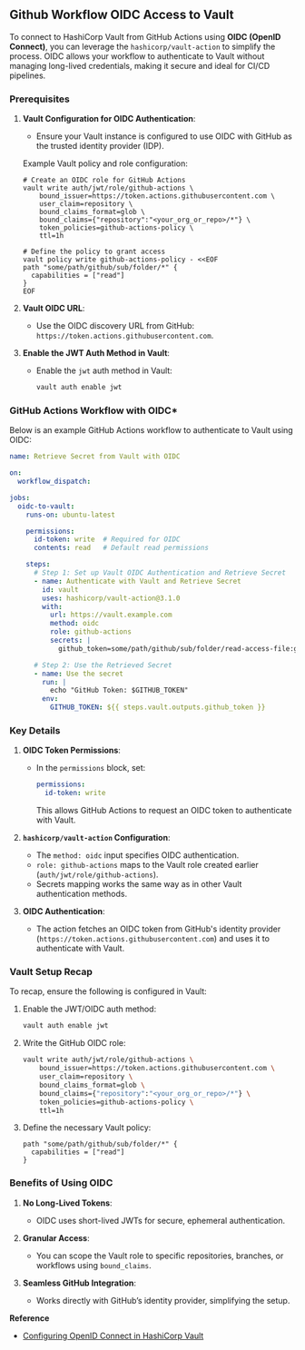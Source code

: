 ## Github Workflow OIDC Access to Vault
To connect to HashiCorp Vault from GitHub Actions using **OIDC (OpenID Connect)**, you can leverage the `hashicorp/vault-action` to simplify the process. OIDC allows your workflow to authenticate to Vault without managing long-lived credentials, making it secure and ideal for CI/CD pipelines.


### Prerequisites
1. **Vault Configuration for OIDC Authentication**:
   - Ensure your Vault instance is configured to use OIDC with GitHub as the trusted identity provider (IDP).

   Example Vault policy and role configuration:
   ```hcl
   # Create an OIDC role for GitHub Actions
   vault write auth/jwt/role/github-actions \
       bound_issuer=https://token.actions.githubusercontent.com \
       user_claim=repository \
       bound_claims_format=glob \
       bound_claims={"repository":"<your_org_or_repo>/*"} \
       token_policies=github-actions-policy \
       ttl=1h

   # Define the policy to grant access
   vault policy write github-actions-policy - <<EOF
   path "some/path/github/sub/folder/*" {
     capabilities = ["read"]
   }
   EOF
   ```

2. **Vault OIDC URL**:
   - Use the OIDC discovery URL from GitHub: `https://token.actions.githubusercontent.com`.

3. **Enable the JWT Auth Method in Vault**:
   - Enable the `jwt` auth method in Vault:
     ```bash
     vault auth enable jwt
     ```


### GitHub Actions Workflow with OIDC*
Below is an example GitHub Actions workflow to authenticate to Vault using OIDC:

```yaml
name: Retrieve Secret from Vault with OIDC

on:
  workflow_dispatch:

jobs:
  oidc-to-vault:
    runs-on: ubuntu-latest

    permissions:
      id-token: write  # Required for OIDC
      contents: read   # Default read permissions

    steps:
      # Step 1: Set up Vault OIDC Authentication and Retrieve Secret
      - name: Authenticate with Vault and Retrieve Secret
        id: vault
        uses: hashicorp/vault-action@3.1.0
        with:
          url: https://vault.example.com
          method: oidc
          role: github-actions
          secrets: |
            github_token=some/path/github/sub/folder/read-access-file:github_token

      # Step 2: Use the Retrieved Secret
      - name: Use the secret
        run: |
          echo "GitHub Token: $GITHUB_TOKEN"
        env:
          GITHUB_TOKEN: ${{ steps.vault.outputs.github_token }}
```

### Key Details
1. **OIDC Token Permissions**:
   - In the `permissions` block, set:
     ```yaml
     permissions:
       id-token: write
     ```
     This allows GitHub Actions to request an OIDC token to authenticate with Vault.

2. **`hashicorp/vault-action` Configuration**:
   - The `method: oidc` input specifies OIDC authentication.
   - `role: github-actions` maps to the Vault role created earlier (`auth/jwt/role/github-actions`).
   - Secrets mapping works the same way as in other Vault authentication methods.

3. **OIDC Authentication**:
   - The action fetches an OIDC token from GitHub's identity provider (`https://token.actions.githubusercontent.com`) and uses it to authenticate with Vault.

### Vault Setup Recap
To recap, ensure the following is configured in Vault:
1. Enable the JWT/OIDC auth method:
   ```bash
   vault auth enable jwt
   ```

2. Write the GitHub OIDC role:
   ```bash
   vault write auth/jwt/role/github-actions \
       bound_issuer=https://token.actions.githubusercontent.com \
       user_claim=repository \
       bound_claims_format=glob \
       bound_claims={"repository":"<your_org_or_repo>/*"} \
       token_policies=github-actions-policy \
       ttl=1h
   ```

3. Define the necessary Vault policy:
   ```hcl
   path "some/path/github/sub/folder/*" {
     capabilities = ["read"]
   }
   ```

### Benefits of Using OIDC
1. **No Long-Lived Tokens**:
   - OIDC uses short-lived JWTs for secure, ephemeral authentication.

2. **Granular Access**:
   - You can scope the Vault role to specific repositories, branches, or workflows using `bound_claims`.

3. **Seamless GitHub Integration**:
   - Works directly with GitHub’s identity provider, simplifying the setup.


**Reference**
- [Configuring OpenID Connect in HashiCorp Vault](https://docs.github.com/en/enterprise-cloud@latest/actions/security-for-github-actions/security-hardening-your-deployments/configuring-openid-connect-in-hashicorp-vault)

  